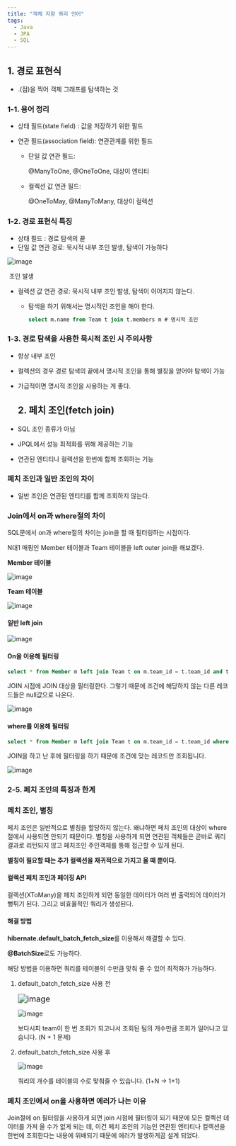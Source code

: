 ```yaml
---
title: "객체 지향 쿼리 언어"
tags:
  - Java
  - JPA	
  - SQL
---
```




## 1. 경로 표현식

- .(점)을 찍어 객체 그래프를 탐색하는 것



### 1-1. 용어 정리

- 상태 필드(state field) : 값을 저장하기 위한 필드

- 연관 필드(association field): 연관관계를 위한 필드

  - 단일 값 연관 필드:

    @ManyToOne, @OneToOne, 대상이 엔티티

  - 컬렉션 값 연관 필드:

    @OneToMay, @ManyToMany, 대상이 컬렉션



### 1-2. 경로 표현식 특징

- 상태 필드 : 경로 탐색의 끝
- 단일 값 연관 경로: 묵시적 내부 조인 발생, 탐색이 가능하다

<img src="https://user-images.githubusercontent.com/40904001/188267856-22e63097-6ff5-4b5e-b876-c427a2b6d9b1.png" alt="image" style="zoom:100%;" />

​																								    	조인 발생

- 컬렉션 값 연관 경로: 묵시적 내부 조인 발생, 탐색이 이어지지 않는다.

  - 탐색을 하기 위해서는 명시적인 조인을 해야 한다.

    ```sql
    select m.name from Team t join t.members m # 명시적 조인
    ```



### 1-3. 경로 탐색을 사용한 묵시적 조인 시 주의사항

- 항상 내부 조인
- 컬렉션의 경우 경로 탐색의 끝에서  명시적 조인을 통해 별칭을 얻어야 탐색이 가능

- 가급적이면 명시적 조인을 사용하는 게 좋다.



  ## 2. 페치 조인(fetch join)

- SQL 조인 종류가 아님

- JPQL에서 성능 최적화를 위해 제공하는 기능

- 연관된 엔티티나 컬렉션을 한번에 함께 조회하는 기능

  

### 페치 조인과 일반 조인의 차이

- 일반 조인은 연관된 엔티티를 함께 조회하지 않는다.



### Join에서 on과 where절의 차이

SQL문에서 on과 where절의 차이는 join을 할 때 필터링하는 시점이다.

N대1 매핑인 Member 테이블과 Team 테이블을 left outer join을 해보겠다.

**Member 테이블**

![image](https://user-images.githubusercontent.com/40904001/188297309-d766d42d-5535-4366-82ac-96686b95ef49.png)

**Team 테이블**

![image](https://user-images.githubusercontent.com/40904001/188297324-5b332854-2a42-4227-bfbf-f40af4e88b40.png)



#### 일반 left join

![image](https://user-images.githubusercontent.com/40904001/188297280-14236685-90bb-40b3-8fe3-f034338d4ee4.png)



#### On을 이용해 필터링

```sql
select * from Member m left join Team t on m.team_id = t.team_id and t.name = 'team1';
```

JOIN 시점에 JOIN 대상을 필터링한다. 그렇기 때문에 조건에 해당하지 않는 다른 레코드들은 null값으로 나온다.

![image](https://user-images.githubusercontent.com/40904001/188297393-61d41f18-5945-4a4a-96ca-e595c0ef4bd9.png)



#### where를 이용해 필터링

```sql
select * from Member m left join Team t on m.team_id = t.team_id where t.name = 'team1';
```

JOIN을 하고 난 후에 필터링을 하기 때문에 조건에 맞는 레코드만 조회됩니다.

![image](https://user-images.githubusercontent.com/40904001/188304033-3239a326-1cea-4448-8ce9-ed28d5655017.png)



### 2-5. 페치 조인의 특징과 한계

### 페치 조인, 별칭

페치 조인은 일반적으로 별칭을 할당하지 않는다. 왜냐하면 페치 조인의 대상이 where절에서 사용되면 안되기 때문이다. 별칭을 사용하게 되면 연관된 객체들은 곧바로 쿼리 결과로 리턴되지 않고 페치조인 주인객체를 통해 접근할 수 있게 된다.

**별칭이 필요할 때는 추가 컬렉션을 재귀적으로 가지고 올 때 뿐이다.**



#### 컬렉션 페치 조인과 페이징 API

컬렉션(XToMany)을 페치 조인하게 되면 동일한 데이터가 여러 번 출력되어 데이터가 뻥튀기 된다. 그리고 비효율적인 쿼리가 생성된다.



#### 해결 방법

**hibernate.default_batch_fetch_size**를 이용해서 해결할 수 있다.

**@BatchSize**로도 가능하다.

해당 방법을 이용하면 쿼리를 테이블의 수만큼 맞춰 줄 수 있어 최적화가 가능하다.

1. default_batch_fetch_size 사용 전

   <img src="https://user-images.githubusercontent.com/40904001/188299643-1c866868-213d-4da2-ac32-374f325b7d45.png" alt="image" style="zoom:130%;" />

   ![image](https://user-images.githubusercontent.com/40904001/188299621-f57a774e-2bff-4de3-b53e-4669d81e5350.png)

   보다시피 team이 한 번 조회가 되고나서 조회된 팀의 개수만큼 조회가 일어나고 있습니다. (N + 1 문제)

2. default_batch_fetch_size 사용 후

   ![image](https://user-images.githubusercontent.com/40904001/188299699-0c3057d6-7afc-4419-b673-6f044006b760.png)

   쿼리의 개수를 테이블의 수로 맞춰줄 수 있습니다. (1+N -> 1+1)



### 페치 조인에서 on을 사용하면 에러가 나는 이유

Join절에 on 필터링을 사용하게 되면 join 시점에 필터링이 되기 때문에 모든 컬렉션 데이터를 가져 올 수가 없게 되는 데, 이건 페치 조인의 기능인 연관된 엔티티나 컬렉션을 한번에 조회한다는 내용에 위배되기 때문에 에러가 발생하게끔 설계 되었다.



  


